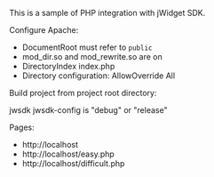 This is a sample of PHP integration with jWidget SDK.

Configure Apache:

- DocumentRoot must refer to `public`
- mod_dir.so and mod_rewrite.so are on
- DirectoryIndex index.php
- Directory configuration: AllowOverride All

Build project from project root directory:

jwsdk <mode> jwsdk-config
<mode> is "debug" or "release"

Pages:

- http://localhost
- http://localhost/easy.php
- http://localhost/difficult.php

